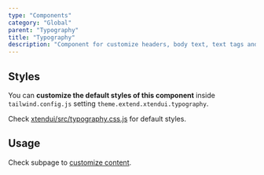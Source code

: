 ```yaml
---
type: "Components"
category: "Global"
parent: "Typography"
title: "Typography"
description: "Component for customize headers, body text, text tags and lists."
---
```


## Styles

You can **customize the default styles of this component** inside `tailwind.config.js` setting `theme.extend.xtendui.typography`.

Check [xtendui/src/typography.css.js](https://github.com/minimit/xtendui/blob/beta/src/typography.css.js) for default styles.

## Usage

Check subpage to [customize content](/components/typography/content).
